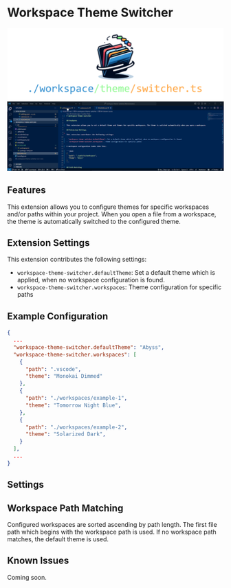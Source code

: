 # Workspace Theme Switcher

<img src="https://github.com/zoydburger/workspace-theme-switcher/blob/440feb43fdb8ef416afba62e072571ba640334f0/img/banner.png" alt="banner">
<img src="https://github.com/zoydburger/workspace-theme-switcher/blob/440feb43fdb8ef416afba62e072571ba640334f0/img/banner.gif" alt="showcase" />

## Features

This extension allows you to configure themes for specific workspaces and/or paths within your project. When you open a file from a workspace, the theme is automatically switched to the configured theme.

## Extension Settings

This extension contributes the following settings:

- `workspace-theme-switcher.defaultTheme`: Set a default theme which is applied, when no workspace configuration is found.
- `workspace-theme-switcher.workspaces`: Theme configuration for specific paths

## Example Configuration

```json
{
  ...
  "workspace-theme-switcher.defaultTheme": "Abyss",
  "workspace-theme-switcher.workspaces": [
    {
      "path": ".vscode",
      "theme": "Monokai Dimmed"
    },
    {
      "path": "./workspaces/example-1",
      "theme": "Tomorrow Night Blue",
    },
    {
      "path": "./workspaces/example-2",
      "theme": "Solarized Dark",
    }
  ],
  ...
}
```

## Settings

## Workspace Path Matching

Configured workspaces are sorted ascending by path length. The first file path which begins with the workspace path is used. If no workspace path matches, the default theme is used.

## Known Issues

Coming soon.
